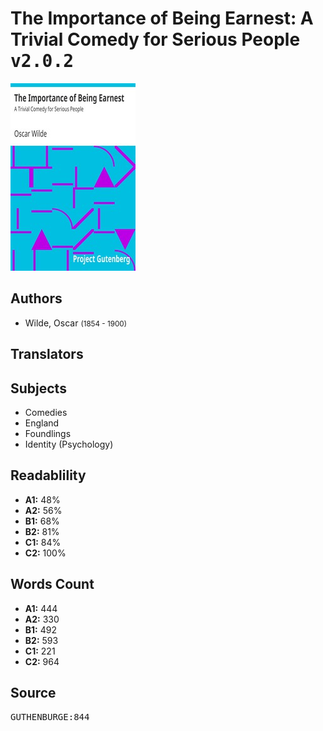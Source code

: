 # The Importance of Being Earnest: A Trivial Comedy for Serious People <kbd>v2.0.2</kbd>

![](./cover.medium.jpg "")

## Authors


 - Wilde, Oscar <small>(1854 - 1900)</small>

## Translators



## Subjects


 - Comedies
 - England
 - Foundlings
 - Identity (Psychology)

## Readablility


 - **A1:** 48%
 - **A2:** 56%
 - **B1:** 68%
 - **B2:** 81%
 - **C1:** 84%
 - **C2:** 100%

## Words Count


 - **A1:** 444
 - **A2:** 330
 - **B1:** 492
 - **B2:** 593
 - **C1:** 221
 - **C2:** 964

## Source


<kbd>GUTHENBURGE:844</kbd>
